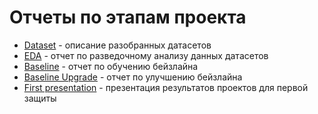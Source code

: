 # Отчеты по этапам проекта

- [Dataset](dataset.md) - описание разобранных датасетов
- [EDA](EDA.md) - отчет по разведочному анализу данных датасетов
- [Baseline](baseline.md) - отчет по обучению бейзлайна
- [Baseline Upgrade](baseline_upgrade.md) - отчет по улучшению бейзлайна
- [First presentation](first_presentation.pdf) - презентация результатов проектов для первой защиты
